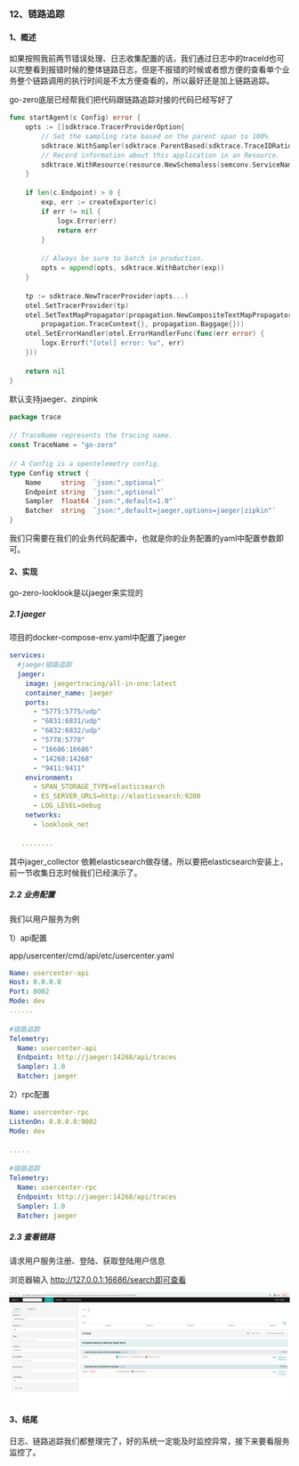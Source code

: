 ### 12、链路追踪



#### 1、概述

如果按照我前两节错误处理、日志收集配置的话，我们通过日志中的traceId也可以完整看到报错时候的整体链路日志，但是不报错的时候或者想方便的查看单个业务整个链路调用的执行时间是不太方便查看的，所以最好还是加上链路追踪。



go-zero底层已经帮我们把代码跟链路追踪对接的代码已经写好了

```go
func startAgent(c Config) error {
	opts := []sdktrace.TracerProviderOption{
		// Set the sampling rate based on the parent span to 100%
		sdktrace.WithSampler(sdktrace.ParentBased(sdktrace.TraceIDRatioBased(c.Sampler))),
		// Record information about this application in an Resource.
		sdktrace.WithResource(resource.NewSchemaless(semconv.ServiceNameKey.String(c.Name))),
	}

	if len(c.Endpoint) > 0 {
		exp, err := createExporter(c)
		if err != nil {
			logx.Error(err)
			return err
		}

		// Always be sure to batch in production.
		opts = append(opts, sdktrace.WithBatcher(exp))
	}

	tp := sdktrace.NewTracerProvider(opts...)
	otel.SetTracerProvider(tp)
	otel.SetTextMapPropagator(propagation.NewCompositeTextMapPropagator(
		propagation.TraceContext{}, propagation.Baggage{}))
	otel.SetErrorHandler(otel.ErrorHandlerFunc(func(err error) {
		logx.Errorf("[otel] error: %v", err)
	}))

	return nil
}
```

默认支持jaeger、zinpink

```go
package trace

// TraceName represents the tracing name.
const TraceName = "go-zero"

// A Config is a opentelemetry config.
type Config struct {
	Name     string  `json:",optional"`
	Endpoint string  `json:",optional"`
	Sampler  float64 `json:",default=1.0"`
	Batcher  string  `json:",default=jaeger,options=jaeger|zipkin"`
}

```



我们只需要在我们的业务代码配置中，也就是你的业务配置的yaml中配置参数即可。





#### 2、实现

go-zero-looklook是以jaeger来实现的

##### 2.1 jaeger

项目的docker-compose-env.yaml中配置了jaeger

```yaml
services:
  #jaeger链路追踪
  jaeger:
    image: jaegertracing/all-in-one:latest
    container_name: jaeger
    ports:
      - "5775:5775/udp"
      - "6831:6831/udp"
      - "6832:6832/udp"
      - "5778:5778"
      - "16686:16686"
      - "14268:14268"
      - "9411:9411"
    environment:
      - SPAN_STORAGE_TYPE=elasticsearch
      - ES_SERVER_URLS=http://elasticsearch:9200
      - LOG_LEVEL=debug
    networks:
      - looklook_net
      
   ........
```

其中jager_collector 依赖elasticsearch做存储，所以要把elasticsearch安装上，前一节收集日志时候我们已经演示了。





##### 2.2 业务配置

我们以用户服务为例

1）api配置

app/usercenter/cmd/api/etc/usercenter.yaml

```yaml
Name: usercenter-api
Host: 0.0.0.0
Port: 8002
Mode: dev
......

#链路追踪
Telemetry:
  Name: usercenter-api
  Endpoint: http://jaeger:14268/api/traces
  Sampler: 1.0
  Batcher: jaeger
```

2）rpc配置

```yaml
Name: usercenter-rpc
ListenOn: 0.0.0.0:9002
Mode: dev

.....

#链路追踪
Telemetry:
  Name: usercenter-rpc
  Endpoint: http://jaeger:14268/api/traces
  Sampler: 1.0
  Batcher: jaeger
```



##### 2.3 查看链路

请求用户服务注册、登陆、获取登陆用户信息

浏览器输入 http://127.0.0.1:16686/search即可查看

![image-20220124131708426](./images/1/image-20220117181505739.png)





#### 3、结尾

日志、链路追踪我们都整理完了，好的系统一定能及时监控异常，接下来要看服务监控了。



















